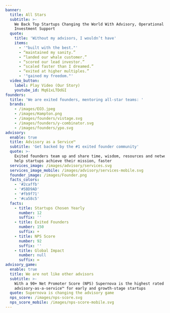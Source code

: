 ```yaml
---
banner:
  title: All Stars
  subtitle: >-
    We Back Top Startups Changing the World With Advisory, Operational and
    Investment Support
  quote:
    title: 'Without my advisors, I wouldn’t have'
    items:
      - '"built with the best."'
      - “maintained my sanity.”
      - “landed our whale customer.”
      - “scored our lead investor.”
      - “scaled faster than I dreamed.”
      - “exited at higher multiples.”
      - '"gained my freedom."'
  video_button:
    label: Play Video (Our Story)
    youtube_id: Mq61xLTDdGI
founders:
  title: 'We are exited founders, mentoring all-star teams: '
  brands:
    - /images/EO3.jpeg
    - /images/Hampton.png
    - /images/founders/vistage.svg
    - /images/founders/y-combinator.svg
    - /images/founders/ypo.svg
advisory:
  enable: true
  title: Advisory as a Service™
  subtitle: 'Get backed by the #1 exited founder community'
  quote: >-
    Exited founders team up and share time, wisdom, resources and networks to
    help startups achieve their mission, faster 
  services_image: /images/advisory/services.svg
  services_image_mobile: /images/advisory/services-mobile.svg
  founder_image: /images/Founder.png
  facts_colors:
    - '#2caffb'
    - '#5BD9AD'
    - '#fb9f71'
    - '#ca58c5'
  facts:
    - title: Startups Chosen Yearly
      number: 12
      suffix: ''
    - title: Exited Founders
      number: 150
      suffix: +
    - title: NPS Score
      number: 92
      suffix: ''
    - title: Global Impact
      number: null
      suffix: ∞
advisory_game:
  enable: true
  title: We are not like other advisors
  subtitle: >-
    With a 90+ Net Promoter Score (NPS) Supernova is the highest rated
    advisory-as-a-service™ for early and growth-stage startups
  quote: Supernova is changing the advisory game
  nps_score: /images/nps-score.svg
  nps_score_mobile: /images/nps-score-mobile.svg
---
```


